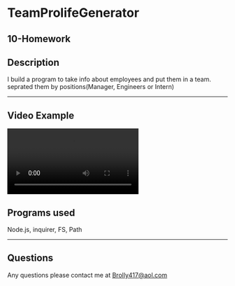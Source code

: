 # TeamProlifeGenerator
10-Homework
--- 


## Description
I build a program to take info about employees and put them in a team. seprated them by positions(Manager, Engineers or Intern)

---

## Video Example

![video example](./video_example/20210616034811634.mp4)


## Programs used
Node.js, inquirer, FS, Path

---

## Questions
Any questions please contact me at Brolly417@aol.com